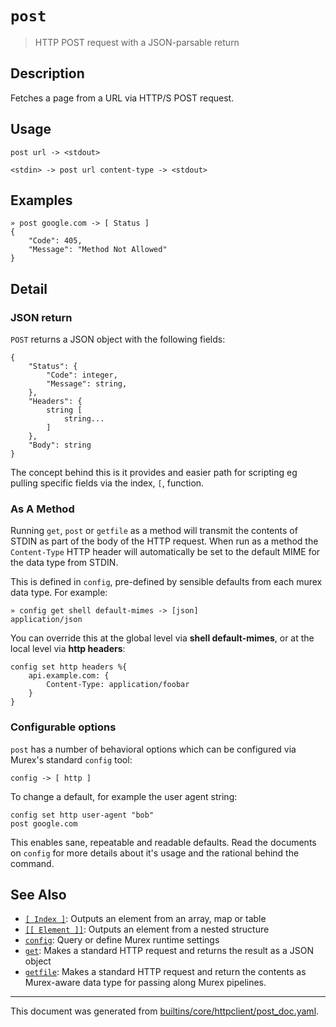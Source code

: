 # `post`

> HTTP POST request with a JSON-parsable return

## Description

Fetches a page from a URL via HTTP/S POST request.

## Usage

```
post url -> <stdout>

<stdin> -> post url content-type -> <stdout>
```

## Examples

```
» post google.com -> [ Status ] 
{
    "Code": 405,
    "Message": "Method Not Allowed"
}
```

## Detail

### JSON return

`POST` returns a JSON object with the following fields:

```
{
    "Status": {
        "Code": integer,
        "Message": string,
    },
    "Headers": {
        string [
            string...
        ]
    },
    "Body": string
}
```

The concept behind this is it provides and easier path for scripting eg pulling
specific fields via the index, `[`, function.

### As A Method

Running `get`, `post` or `getfile` as a method will transmit the contents of
STDIN as part of the body of the HTTP request. When run as a method the
`Content-Type` HTTP header will automatically be set to the default MIME for
the data type from STDIN.

This is defined in `config`, pre-defined by sensible defaults from each murex
data type. For example:

```
» config get shell default-mimes -> [json]
application/json
```

You can override this at the global level via **shell default-mimes**, or at
the local level via **http headers**:

```
config set http headers %{
    api.example.com: {
        Content-Type: application/foobar
    }
}
```

### Configurable options

`post` has a number of behavioral options which can be configured via Murex's
standard `config` tool:

```
config -> [ http ]
```

To change a default, for example the user agent string:

```
config set http user-agent "bob"
post google.com
```

This enables sane, repeatable and readable defaults. Read the documents on
`config` for more details about it's usage and the rational behind the command.

## See Also

* [`[ Index ]`](../parser/item-index.md):
  Outputs an element from an array, map or table
* [`[[ Element ]]`](../parser/element.md):
  Outputs an element from a nested structure
* [`config`](../commands/config.md):
  Query or define Murex runtime settings
* [`get`](../commands/get.md):
  Makes a standard HTTP request and returns the result as a JSON object
* [`getfile`](../commands/getfile.md):
  Makes a standard HTTP request and return the contents as Murex-aware data type for passing along Murex pipelines.

<hr/>

This document was generated from [builtins/core/httpclient/post_doc.yaml](https://github.com/lmorg/murex/blob/master/builtins/core/httpclient/post_doc.yaml).